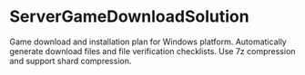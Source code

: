 # ServerGameDownloadSolution
Game download and installation plan for Windows platform. Automatically generate download files and file verification checklists. Use 7z compression and support shard compression.
